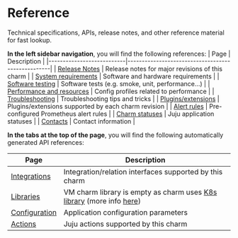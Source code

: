 # Reference

Technical specifications, APIs, release notes, and other reference material for fast lookup.

**In the left sidebar navigation**, you will find the following references:
| Page                      | Description                                       |
|---------------------------|---------------------------------------------------|
| [Release Notes](/t/11875) | Release notes for major revisions of this charm |
| [System requirements](/t/11743) | Software and hardware requirements  |
| [Software testing](/t/11773) | Software tests (e.g. smoke, unit, performance...) |
| [Performance and resources](/t/11974) | Config profiles related to performance |
| [Troubleshooting](/t/11864) | Troubleshooting tips and tricks |
| [Plugins/extensions](/t/10946) |  Plugins/extensions supported by each charm revision |
| [Alert rules](/t/15841) | Pre-configured Prometheus alert rules |
| [Charm statuses](/t/10844) | Juju application statuses |
| [Contacts](/t/11863) | Contact information |


**In the tabs at the top of the page**, you will find the following automatically generated API references:

| Page                                                                       | Description                                             |
|----------------------------------------------------------------------------|---------------------------------------------------------|
| [Integrations](https://charmhub.io/postgresql/integrations)                   | Integration/relation interfaces supported by this charm |
| [Libraries](https://charmhub.io/postgresql/libraries) | VM charm library is empty as charm uses [K8s library](https://charmhub.io/postgresql-k8s/libraries/) (more info [here](/t/11857)) |
| [Configuration](https://charmhub.io/postgresql/configuration)                 | Application configuration parameters                   |
| [Actions](https://charmhub.io/postgresql/actions)                             | Juju actions supported by this charm                    |